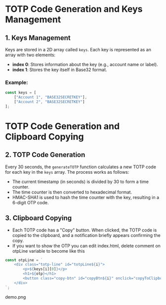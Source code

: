 # TOTP Code Generation and Keys Management

## 1. **Keys Management**
Keys are stored in a 2D array called `keys`. Each key is represented as an array with two elements:
- **index 0**: Stores information about the key (e.g., account name or label).
- **index 1**: Stores the key itself in Base32 format.

### Example:
```javascript
const keys = [
    ["Account 1", "BASE32SECRETKEY"],
    ["Account 2", "BASE32SECRETKEY"]
];
```
# TOTP Code Generation and Clipboard Copying

## 2. **TOTP Code Generation**

Every 30 seconds, the `generateTOTP` function calculates a new TOTP code for each key in the `keys` array. The process works as follows:

- The current timestamp (in seconds) is divided by 30 to form a time counter.
- The time counter is then converted to hexadecimal format.
- HMAC-SHA1 is used to hash the time counter with the key, resulting in a 6-digit OTP code.

## 3. **Clipboard Copying**

- Each TOTP code has a "Copy" button. When clicked, the TOTP code is copied to the clipboard, and a notification briefly appears confirming the copy.
- If you want to show the OTP you can edit index.html, delete comment on otpLine variable to become like this
```javascript
const otpLine = `
    <div class="totp-line" id="totpLine${i}">
        <p>${keys[i][0]}</p>
        <h1>${otp}</h1>
        <button class="copy-btn" id="copyBtn${i}" onclick="copyToClipboard('${otp}', ${i})">Copy</button>
    </div>
`;
```
demo.png
